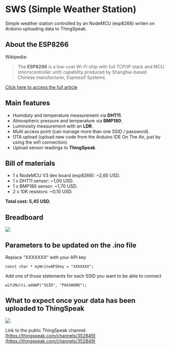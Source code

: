 # SWS (Simple Weather Station)
Simple weather station controlled by an NodeMCU (esp8266) writen on Arduino uploading data to ThingSpeak.

## About the ESP8266
Wikipedia:

> The **ESP8266** is a low-cost Wi-Fi chip with full TCP/IP stack and MCU (microcontroller unit) capability produced by Shanghai-based Chinese manufacturer, Espressif Systems.

[Click here to access the full article](https://en.wikipedia.org/wiki/ESP8266)

## Main features
- Humiduty and temperature measurement via **DHT11**.
- Atmospheric pressure and temperature via **BMP180**.
- Luminosity measurement with an **LDR**.
- Multi access point (can manage more than one SSID / password).
- OTA upload (upload new code from the Arduino IDE On The Air, just by using the wifi connection).
- Upload sensor readings to **ThingSpeak**.

## Bill of materials
- 1 x NodeMCU V3 dev board (esp8266): ~2,65 USD.
- 1 x DHT11 sensor: ~1,00 USD.
- 1 x BMP180 sensor: ~1,70 USD.
- 2 x 10K resistors: ~0,10 USD.

**Total cost: 5,45 USD.**

## Breadboard

![](https://user-images.githubusercontent.com/22028245/32238372-e3f0a364-be67-11e7-899d-61129086d6e2.png)

## Parameters to be updated on the .ino file

Replace "XXXXXXX" with your API key

    const char * myWriteAPIKey = "XXXXXXX";
    
Add one of those statements for each SSID you want to be able to connect

	wifiMulti.addAP("SSID", "PASSWORD");

## What to expect once your data has been uploaded to ThingSpeak

![](https://user-images.githubusercontent.com/22028245/32220371-c7f884d2-be31-11e7-877d-fc83b24b0472.png)

Link to the public ThingSpeak channel: [https://thingspeak.com/channels/352849](https://thingspeak.com/channels/352849)

